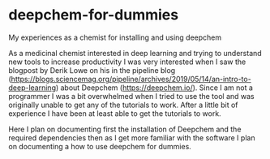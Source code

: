 # deepchem-for-dummies
My experiences as a chemist for installing and using deepchem


As a medicinal chemist interested in deep learning and trying to understand new tools to increase productivity I was very interested when I saw the blogpost by Derik Lowe on his in the pipeline blog (https://blogs.sciencemag.org/pipeline/archives/2019/05/14/an-intro-to-deep-learning) about Deepchem (https://deepchem.io/). Since I am not a programmer I was a bit overwhelmed when I tried to use the tool and was originally unable to get any of the tutorials to work. After a little bit of experience I have been at least able to get the tutorials to work. 

Here I plan on documenting first the installation of Deepchem and the required dependencies then as I get more familiar with the software I plan on documenting a how to use deepchem for dummies.

